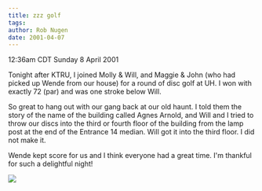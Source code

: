 ```yaml
---
title: zzz golf
tags: 
author: Rob Nugen
date: 2001-04-07
---
```


<title></title>
<p class=date>12:36am CDT Sunday 8 April 2001</p>

<p>Tonight after KTRU, I joined Molly & Will, and Maggie & John (who
had picked up Wende from our house) for a round of disc golf at UH.  I
won with exactly 72 (par) and was one stroke below Will.</p>

<p>So great to hang out with our gang back at our old haunt.  I told
them the story of the name of the building called Agnes Arnold, and
Will and I tried to throw our discs into the third or fourth floor of
the building from the lamp post at the end of the Entrance 14 median.
Will got it into the third floor.  I did not make it.</p>

<p>Wende kept score for us and I think everyone had a great time.  I'm
thankful for such a delightful night!</p>

<p><img src='/images/rob/wL-ROB.gif'/></p>

